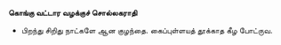 **கொங்கு வட்டார வழக்குச் சொல்லகராதி**
- பிறந்து சிறிது நாட்களே ஆன குழந்தை. கைப்புள்ளயத் தூக்காத கீழ போட்ருவ.

